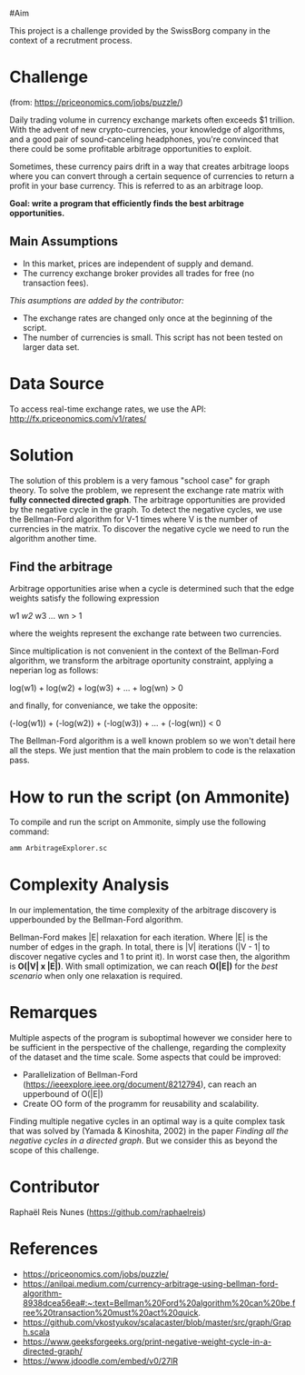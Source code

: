 #Aim

This project is a challenge provided by the SwissBorg company in the context of a recrutment process.

# Challenge

(from: <https://priceonomics.com/jobs/puzzle/>)

Daily trading volume in currency exchange markets often exceeds $1 trillion. With the advent of new crypto-currencies, your knowledge of algorithms, and a good pair of sound-canceling headphones, you're convinced that there could be some profitable arbitrage opportunities to exploit.

Sometimes, these currency pairs drift in a way that creates arbitrage loops where you can convert through a certain sequence of currencies to return a profit in your base currency. This is referred to as an arbitrage loop.

**Goal: write a program that efficiently finds the best arbitrage opportunities.**

## Main Assumptions

- In this market, prices are independent of supply and demand.
- The currency exchange broker provides all trades for free (no transaction fees).

*This asumptions are added by the contributor:*

- The exchange rates are changed only once at the beginning of the script.
- The number of currencies is small. This script has not been tested on larger data set.

# Data Source

To access real-time exchange rates, we use the API: <http://fx.priceonomics.com/v1/rates/>

# Solution

The solution of this problem is a very famous "school case" for graph theory. To solve the problem, we represent the exchange rate matrix with **fully connected directed graph**. The arbitrage opportunities are provided by the negative cycle in the graph. To detect the negative cycles, we use the Bellman-Ford algorithm for V-1 times where V is the number of currencies in the matrix. To discover the negative cycle we need to run the algorithm another time.

## Find the arbitrage

Arbitrage opportunities arise when a cycle is determined such that the edge weights satisfy the following expression

w1 *w2* w3 *...* wn > 1

where the weights represent the exchange rate between two currencies.

Since multiplication is not convenient in the context of the Bellman-Ford algorithm, we transform the arbitrage oportunity constraint, applying a neperian log as follows:

log(w1) + log(w2) + log(w3) + … + log(wn) > 0

and finally, for conveniance, we take the opposite:

(-log(w1)) + (-log(w2)) + (-log(w3)) + … + (-log(wn)) < 0

The Bellman-Ford algorithm is a well known problem so we won't detail here all the steps. We just mention that the main problem to code is the relaxation pass.

# How to run the script (on Ammonite)

To compile and run the script on Ammonite, simply use the following command:

```bash
amm ArbitrageExplorer.sc
```

# Complexity Analysis

In our implementation, the time complexity of the arbitrage discovery is upperbounded by the Bellman-Ford algorithm.

Bellman-Ford makes |E| relaxation for each iteration. Where |E| is the number of edges in the graph. In total, there is |V| iterations (|V - 1| to discover negative cycles and 1 to print it). In worst case then, the algorithm is **O(|V| x |E|)**. With small optimization, we can reach **O(|E|)** for the *best scenario* when only one relaxation is required.

# Remarques

Multiple aspects of the program is suboptimal however we consider here to be sufficient in the perspective of the challenge, regarding the complexity of the dataset and the time scale. Some aspects that could be improved:

- Parallelization of Bellman-Ford (https://ieeexplore.ieee.org/document/8212794), can reach an upperbound of O(|E|)
- Create OO form of the programm for reusability and scalability.

Finding multiple negative cycles in an optimal way is a quite complex task that was solved by (Yamada & Kinoshita, 2002) in the paper *Finding all the negative cycles in a directed graph*. But we consider this as beyond the scope of this challenge.

# Contributor

Raphaël Reis Nunes (<https://github.com/raphaelreis>)

# References

- <https://priceonomics.com/jobs/puzzle/>
- <https://anilpai.medium.com/currency-arbitrage-using-bellman-ford-algorithm-8938dcea56ea#:~:text=Bellman%20Ford%20algorithm%20can%20be,free%20transaction%20must%20act%20quick>.
- <https://github.com/vkostyukov/scalacaster/blob/master/src/graph/Graph.scala>
- <https://www.geeksforgeeks.org/print-negative-weight-cycle-in-a-directed-graph/>
- <https://www.jdoodle.com/embed/v0/27lR>
